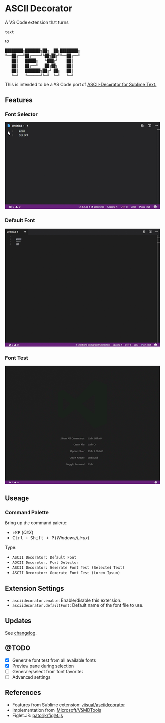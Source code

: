 # ASCII Decorator

A VS Code extension that turns

```
text
```

to 

```
████████╗███████╗██╗  ██╗████████╗
╚══██╔══╝██╔════╝╚██╗██╔╝╚══██╔══╝
   ██║   █████╗   ╚███╔╝    ██║   
   ██║   ██╔══╝   ██╔██╗    ██║   
   ██║   ███████╗██╔╝ ██╗   ██║   
   ╚═╝   ╚══════╝╚═╝  ╚═╝   ╚═╝   
```

This is intended to be a VS Code port of [ASCII-Decorator for Sublime Text.](https://github.com/viisual/ASCII-Decorator)

## Features

### Font Selector

![Demo font selector](images/demo-font-select.gif)

### Default Font

![Demo default font](images/demo-default-font.gif)

### Font Test

![Demo font test](images/demo-font-test-lorem.gif)

## Useage

### Command Palette

Bring up the command palette:

* <kbd>⇧⌘P</kbd> (*OSX*)
* <kbd>Ctrl + Shift + P</kbd> (*Windows/Linux*)

Type:

* `ASCII Decorator: Default Font`
* `ASCII Decorator: Font Selector`
* `ASCII Decorator: Generate Font Test (Selected Text)`
* `ASCII Decorator: Generate Font Test (Lorem Ipsum)`

## Extension Settings

* `asciidecorator.enable`: Enable/disable this extension.
* `asciidecorator.defaultFont`:  Default name of the font file to use.

## Updates

See [changelog](CHANGELOG.md).

## @TODO

- [x] Generate font test from all available fonts
- [X] Preview pane during selection
- [ ] Generate/select from font favorites
- [ ] Advanced settings

## References

* Features from Sublime extension: [viisual/asciidecorator](https://github.com/viisual/ASCII-Decorator)
* Implementation from: [Microsoft/VSMDTools](https://github.com/Microsoft/vscode-MDTools)
* Figlet.JS: [patorjk/figlet.js](https://github.com/patorjk/figlet.js)